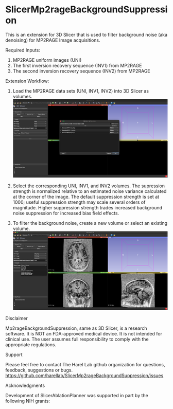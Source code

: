 # SlicerMp2rageBackgroundSuppression
This is an extension for 3D Slicer that is used to filter background noise (aka denoising) for MP2RAGE Image acquisitions.

Required Inputs:
1. MP2RAGE uniform images (UNI) 
2. The first inversion recovery sequence (INV1) from MP2RAGE
3. The second inversion recovery sequence (INV2) from MP2RAGE

Extension Workflow:
1. Load the MP2RAGE data sets (UNI, INV1, INV2) into 3D Slicer as volumes.
![Alt text](Screenshot1.png)

2. Select the corresponding UNI, INV1, and INV2 volumes.  The supression strength is normalized relative to an estimated noise variance calculated at the corner of the image.  The default suppression strength is set at 1000; useful suppression strength may scale several orders of magnitude.  Higher suppression strength trades increased background noise suppression for increased bias field effects.
3. To filter the background noise, create a new volume or select an existing volume.
![Alt text](Screenshot2.png)


Disclaimer

Mp2rageBackgroundSuppression, same as 3D Slicer, is a research software. It is NOT an FDA-approved medical device. It is not intended for clinical use. The user assumes full responsibility to comply with the appropriate regulations.

Support

Please feel free to contact The Harel Lab github organization for questions, feedback, suggestions or bugs. https://github.com/harellab/SlicerMp2rageBackgroundSuppression/issues

Acknowledgments

Development of SlicerAblationPlanner was supported in part by the following NIH grants:

